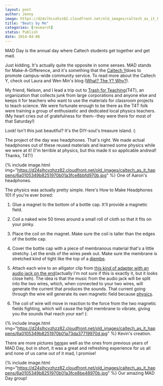 ```yaml
---
layout: post
author: Jenny
image: https://d24slhcvzhzz82.cloudfront.net/old_images/caltech_as_it_happens/6a0105349b8251970b01a3fce8ba63970b.jpg
title: "Beats by Me"
categories: [research]
status: Publish
date: 2014-04-08
---
```



MAD Day is the annual day where Caltech students get together and get mad.

Just kidding. It's actually quite the opposite in some senses. MAD stands for Make-A-Difference, and it's something that the <a href="https://www.caltechy.org" target="_blank" title="Caltech Y">Caltech Y</a>does to promote campus-wide community service. To read more about the Caltech Y, check out Laura and Wen Min's blog (<a href="https://caltech.typepad.com/caltech_as_it_happens/what-the-y-why/" target="_blank" title="What? The Y? Why?">What? The Y? Why?</a>).

My friend, Nelson, and I lead a trip out to <a href="https://www.trashforteaching.org" target="_blank" title="T4T">Trash for Teaching</a>(T4T), an organization that collects junk from large corporations and anyone else and keeps it for teachers who want to use the materials for classroom projects to teach science. We were fortunate enough to be there as the T4T folk were training a group of enthusiastic and dedicated local physics teachers. (My heart cries out of gratefulness for them--they were there for most of that Saturday!)

Look! Isn't this just beautiful? It's the DIY-soul's treasure island. (:

The project of the day was headphones. That's right. We made actual headphones out of these reused materials and learned some physics while we were at it! (I'm terrible at physics, but this made it so applicable and*real*! Thanks, T4T!)

{% include image.html img="https://d24slhcvzhzz82.cloudfront.net/old_images/caltech_as_it_happens/6a0105349b8251970b01a3fce8bbfd970b.jpg" %}
One of Aaron's headphones.

The physics was actually pretty simple. Here's How to Make Headphones 101 if you're ever bored:

1. Glue a magnet to the bottom of a bottle cap. It'll provide a magnetic field.

2. Coil a naked wire 50 times around a small roll of cloth so that it fits on your pinky.

3. Place the coil on the magnet. Make sure the coil is taller than the edges of the bottle cap.

4. Cover the bottle cap with a piece of membranous material that's a little stretchy. Let the ends of the wires peek out. Make sure the membrane is stretched kind of tight like the top of a <a href="https://en.wikipedia.org/wiki/Djembe" target="_blank" title="wikipedia is my best friend oops">djembe</a>.

5. Attach each wire to an alligator clip from <a href="https://dlnmh9ip6v2uc.cloudfront.net/assets/9/d/d/2/5/528e6f52757b7f9c678b456e.jpg" target="_self" title="whoa">this kind of adapter with an audio jack on the end</a>(actually I'm not sure if this is exactly it, but it looks close heh). The idea is that the music from the audio jack will be split into the two wires, which, when connected to your two wires, will generate the current that produces the sounds. That current going through the wire will generate its own magnetic field because <a href="https://hyperphysics.phy-astr.gsu.edu/hbase/magnetic/solenoid.html" target="_blank" title="I'm not good at this, remember?">physics</a>.

6. The coil of wire will move in reaction to the force from the two magnetic fields fighting, which will cause the tight membrane to vibrate, giving you the sounds that reach your ear! (:

{% include image.html img="https://d24slhcvzhzz82.cloudfront.net/old_images/caltech_as_it_happens/6a0105349b8251970b01a73da37719970d.jpg" %}
Kevin's creation.

There are more pictures <a href="https://www.trashforteaching.org/caltech-make-a-difference-day/" target="_blank">here</a>as well as the ones from previous years of MAD Day, but in short, it was a great and refreshing experience for us all and none of us came out of it mad, I promise!

{% include image.html img="https://d24slhcvzhzz82.cloudfront.net/old_images/caltech_as_it_happens/6a0105349b8251970b01a3fce8be48970b.jpg" %}
Our amazing MAD Day group!

